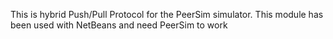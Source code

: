 This is hybrid Push/Pull Protocol for the PeerSim simulator.
This module has been used with NetBeans and need PeerSim to work
